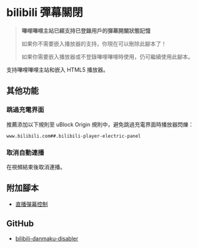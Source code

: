 # bilibili 彈幕關閉

> **嗶哩嗶哩主站已經支持已登錄用戶的彈幕開關狀態記憶**
>
> 如果你不需要嵌入播放器的支持，你現在可以刪除此腳本了！
>
> 如果你需要嵌入播放器或不登錄嗶哩嗶哩時使用，仍可繼續使用此腳本。

支持嗶哩嗶哩主站和嵌入 HTML5 播放器。

## 其他功能

### 跳過充電界面

推薦添加以下規則至 uBlock Origin 規則中，避免跳過充電界面時播放器閃爍：

```
www.bilibili.com##.bilibili-player-electric-panel
```

### 取消自動連播

在視頻結束後取消連播。

## 附加腳本

- [直播彈幕控制][addon-script]

## GitHub

- [bilibili-danmaku-disabler][github]

[addon-script]: https://greasyfork.org/scripts/386857-live-danmaku-controller
[github]: https://github.com/akiirui/userscript/tree/bilibili-danmaku-disabler/
